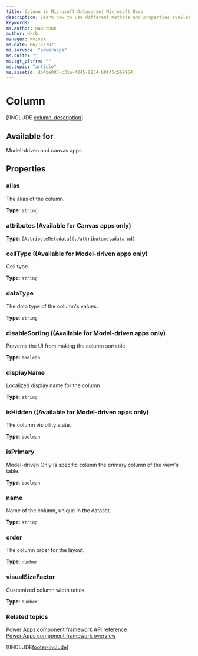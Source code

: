 ```yaml
---
title: Column in Microsoft Dataverse| Microsoft Docs
description: Learn how to use different methods and properties available for column in Power Apps component framework.
keywords:
ms.author: nabuthuk
author: Nkrb
manager: kvivek
ms.date: 06/12/2021
ms.service: "powerapps"
ms.suite: ""
ms.tgt_pltfrm: ""
ms.topic: "article"
ms.assetid: db4be085-c31e-4045-8834-b0f45c569964
---
```


# Column

[!INCLUDE [column-description](includes/column-description.md)]

## Available for

Model-driven and canvas apps

## Properties

### alias

The alias of the column.

**Type**: `string`

### attributes (Available for Canvas apps only)

**Type**: `[AttributeMetadata](./attributemetadata.md)`

### cellType ((Available for Model-driven apps only)

Cell type.

**Type**: `string`

### dataType

The data type of the column's values.

**Type**: `string`

### disableSorting ((Available for Model-driven apps only)

Prevents the UI from making the column sortable.

**Type**: `boolean`<br />

### displayName

Localized display name for the column

**Type**: `string`

### isHidden ((Available for Model-driven apps only)

The column visibility state.

**Type**: `boolean`<br />

### isPrimary

Model-driven Only
Is specific column the primary column of the view's table.

**Type**: `boolean`<br />

### name

Name of the column, unique in the dataset.

**Type**: `string`

### order

The column order for the layout.

**Type**: `number`

### visualSizeFactor

Customized column width ratios.

**Type**: `number`

### Related topics

[Power Apps component framework API reference](../reference/index.md)<br/>
[Power Apps component framework overview](../overview.md)

[!INCLUDE[footer-include](../../../includes/footer-banner.md)]
